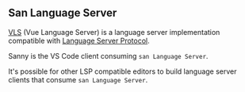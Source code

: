 ## San Language Server

[VLS](https://www.npmjs.com/package/vls) (Vue Language Server) is a language server implementation compatible with [Language Server Protocol](https://github.com/microsoft/language-server-protocol).

Sanny is the VS Code client consuming `san Language Server`.

It's possible for other LSP compatible editors to build language server clients that consume `san Language Server`.

